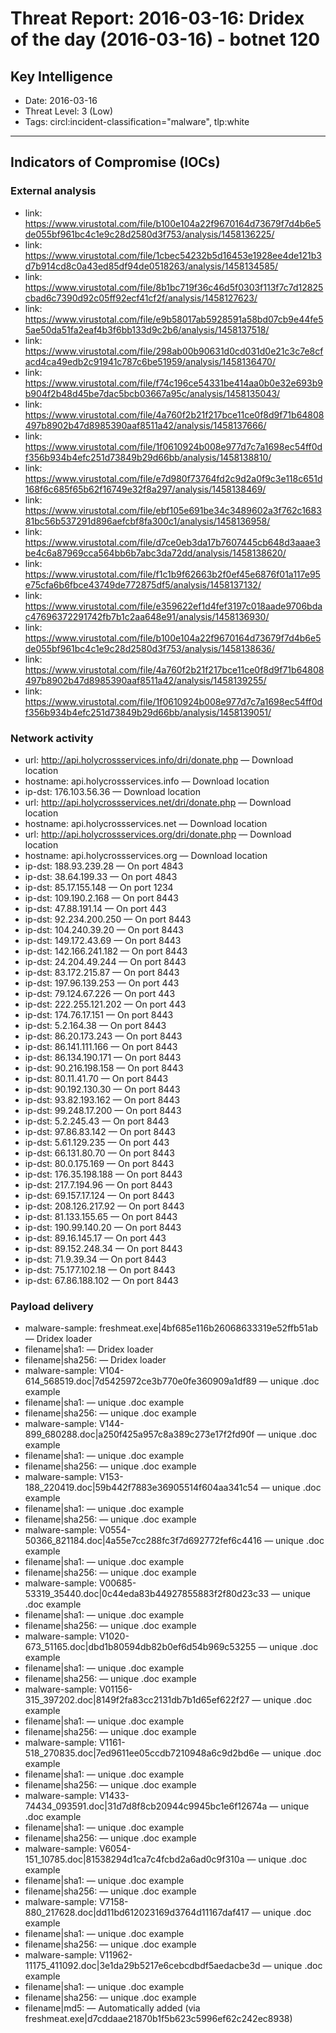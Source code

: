 # Threat Report: 2016-03-16: Dridex of the day (2016-03-16) - botnet 120


## Key Intelligence
* Date: 2016-03-16
* Threat Level: 3 (Low)
* Tags: circl:incident-classification="malware", tlp:white

---

## Indicators of Compromise (IOCs)
### External analysis
* link: https://www.virustotal.com/file/b100e104a22f9670164d73679f7d4b6e5de055bf961bc4c1e9c28d2580d3f753/analysis/1458136225/
* link: https://www.virustotal.com/file/1cbec54232b5d16453e1928ee4de121b3d7b914cd8c0a43ed85df94de0518263/analysis/1458134585/
* link: https://www.virustotal.com/file/8b1bc719f36c46d5f0303f113f7c7d12825cbad6c7390d92c05ff92ecf41cf2f/analysis/1458127623/
* link: https://www.virustotal.com/file/e9b58017ab5928591a58bd07cb9e44fe55ae50da51fa2eaf4b3f6bb133d9c2b6/analysis/1458137518/
* link: https://www.virustotal.com/file/298ab00b90631d0cd031d0e21c3c7e8cfacd4ca49edb2c91941c787c6be51959/analysis/1458136470/
* link: https://www.virustotal.com/file/f74c196ce54331be414aa0b0e32e693b9b904f2b48d45be7dac5bcb03667a95c/analysis/1458135043/
* link: https://www.virustotal.com/file/4a760f2b21f217bce11ce0f8d9f71b64808497b8902b47d8985390aaf8511a42/analysis/1458137666/
* link: https://www.virustotal.com/file/1f0610924b008e977d7c7a1698ec54ff0df356b934b4efc251d73849b29d66bb/analysis/1458138810/
* link: https://www.virustotal.com/file/e7d980f73764fd2c9d2a0f9c3e118c651d168f6c685f65b62f16749e32f8a297/analysis/1458138469/
* link: https://www.virustotal.com/file/ebf105e691be34c3489602a3f762c168381bc56b537291d896aefcbf8fa300c1/analysis/1458136958/
* link: https://www.virustotal.com/file/d7ce0eb3da17b7607445cb648d3aaae3be4c6a87969cca564bb6b7abc3da72dd/analysis/1458138620/
* link: https://www.virustotal.com/file/f1c1b9f62663b2f0ef45e6876f01a117e95e75cfa6b6fbce43749de772875df5/analysis/1458137132/
* link: https://www.virustotal.com/file/e359622ef1d4fef3197c018aade9706bdac47696372291742fb7b1c2aa648e91/analysis/1458136930/
* link: https://www.virustotal.com/file/b100e104a22f9670164d73679f7d4b6e5de055bf961bc4c1e9c28d2580d3f753/analysis/1458138636/
* link: https://www.virustotal.com/file/4a760f2b21f217bce11ce0f8d9f71b64808497b8902b47d8985390aaf8511a42/analysis/1458139255/
* link: https://www.virustotal.com/file/1f0610924b008e977d7c7a1698ec54ff0df356b934b4efc251d73849b29d66bb/analysis/1458139051/

### Network activity
* url: http://api.holycrossservices.info/dri/donate.php — Download location
* hostname: api.holycrossservices.info — Download location
* ip-dst: 176.103.56.36 — Download location
* url: http://api.holycrossservices.net/dri/donate.php — Download location
* hostname: api.holycrossservices.net — Download location
* url: http://api.holycrossservices.org/dri/donate.php — Download location
* hostname: api.holycrossservices.org — Download location
* ip-dst: 188.93.239.28 — On port 4843
* ip-dst: 38.64.199.33 — On port 4843
* ip-dst: 85.17.155.148 — On port 1234
* ip-dst: 109.190.2.168 — On port 8443
* ip-dst: 47.88.191.14 — On port 443
* ip-dst: 92.234.200.250 — On port 8443
* ip-dst: 104.240.39.20 — On port 8443
* ip-dst: 149.172.43.69 — On port 8443
* ip-dst: 142.166.241.182 — On port 8443
* ip-dst: 24.204.49.244 — On port 8443
* ip-dst: 83.172.215.87 — On port 8443
* ip-dst: 197.96.139.253 — On port 443
* ip-dst: 79.124.67.226 — On port 443
* ip-dst: 222.255.121.202 — On port 443
* ip-dst: 174.76.17.151 — On port 8443
* ip-dst: 5.2.164.38 — On port 8443
* ip-dst: 86.20.173.243 — On port 8443
* ip-dst: 86.141.111.166 — On port 8443
* ip-dst: 86.134.190.171 — On port 8443
* ip-dst: 90.216.198.158 — On port 8443
* ip-dst: 80.11.41.70 — On port 8443
* ip-dst: 90.192.130.30 — On port 8443
* ip-dst: 93.82.193.162 — On port 8443
* ip-dst: 99.248.17.200 — On port 8443
* ip-dst: 5.2.245.43 — On port 8443
* ip-dst: 97.86.83.142 — On port 8443
* ip-dst: 5.61.129.235 — On port 443
* ip-dst: 66.131.80.70 — On port 8443
* ip-dst: 80.0.175.169 — On port 8443
* ip-dst: 176.35.198.188 — On port 8443
* ip-dst: 217.7.194.96 — On port 8443
* ip-dst: 69.157.17.124 — On port 8443
* ip-dst: 208.126.217.92 — On port 8443
* ip-dst: 81.133.155.65 — On port 8443
* ip-dst: 190.99.140.20 — On port 8443
* ip-dst: 89.16.145.17 — On port 443
* ip-dst: 89.152.248.34 — On port 8443
* ip-dst: 71.9.39.34 — On port 8443
* ip-dst: 75.177.102.18 — On port 8443
* ip-dst: 67.86.188.102 — On port 8443

### Payload delivery
* malware-sample: freshmeat.exe|4bf685e116b26068633319e52ffb51ab — Dridex loader
* filename|sha1: <sha1> — Dridex loader
* filename|sha256: <sha256> — Dridex loader
* malware-sample: V104-614_568519.doc|7d5425972ce3b770e0fe360909a1df89 — unique .doc example
* filename|sha1: <sha1> — unique .doc example
* filename|sha256: <sha256> — unique .doc example
* malware-sample: V144-899_680288.doc|a250f425a957c8a389c273e17f2fd90f — unique .doc example
* filename|sha1: <sha1> — unique .doc example
* filename|sha256: <sha256> — unique .doc example
* malware-sample: V153-188_220419.doc|59b442f7883e36905514f604aa341c54 — unique .doc example
* filename|sha1: <sha1> — unique .doc example
* filename|sha256: <sha256> — unique .doc example
* malware-sample: V0554-50366_821184.doc|4a55e7cc288fc3f7d692772fef6c4416 — unique .doc example
* filename|sha1: <sha1> — unique .doc example
* filename|sha256: <sha256> — unique .doc example
* malware-sample: V00685-53319_35440.doc|0c44eda83b44927855883f2f80d23c33 — unique .doc example
* filename|sha1: <sha1> — unique .doc example
* filename|sha256: <sha256> — unique .doc example
* malware-sample: V1020-673_51165.doc|dbd1b80594db82b0ef6d54b969c53255 — unique .doc example
* filename|sha1: <sha1> — unique .doc example
* filename|sha256: <sha256> — unique .doc example
* malware-sample: V01156-315_397202.doc|8149f2fa83cc2131db7b1d65ef622f27 — unique .doc example
* filename|sha1: <sha1> — unique .doc example
* filename|sha256: <sha256> — unique .doc example
* malware-sample: V1161-518_270835.doc|7ed9611ee05ccdb7210948a6c9d2bd6e — unique .doc example
* filename|sha1: <sha1> — unique .doc example
* filename|sha256: <sha256> — unique .doc example
* malware-sample: V1433-74434_093591.doc|31d7d8f8cb20944c9945bc1e6f12674a — unique .doc example
* filename|sha1: <sha1> — unique .doc example
* filename|sha256: <sha256> — unique .doc example
* malware-sample: V6054-151_10785.doc|81538294d1ca7c4fcbd2a6ad0c9f310a — unique .doc example
* filename|sha1: <sha1> — unique .doc example
* filename|sha256: <sha256> — unique .doc example
* malware-sample: V7158-880_217628.doc|dd11bd612023169d3764d11167daf417 — unique .doc example
* filename|sha1: <sha1> — unique .doc example
* filename|sha256: <sha256> — unique .doc example
* malware-sample: V11962-11175_411092.doc|3e1da29b5217e6cebcdbdf5aedacbe3d — unique .doc example
* filename|sha1: <sha1> — unique .doc example
* filename|sha256: <sha256> — unique .doc example
* filename|md5: <md5> — Automatically added (via freshmeat.exe|d7cddaae21870b1f5b623c5996ef62c242ec8938)
